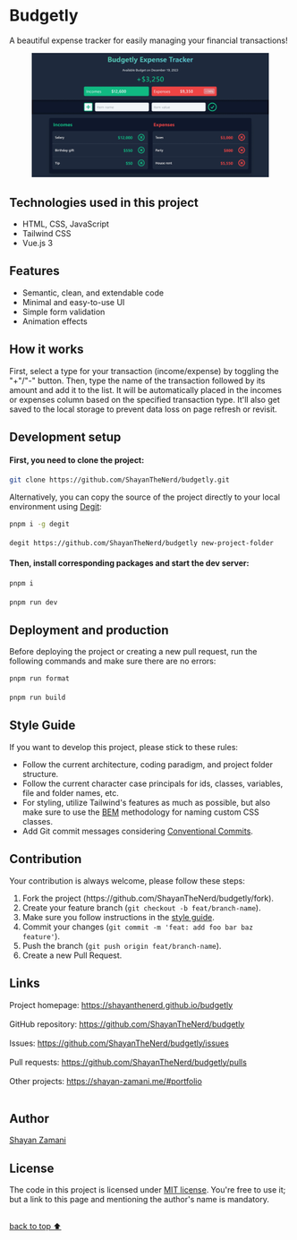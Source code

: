 # Budgetly

A beautiful expense tracker for easily managing your financial transactions!

<figure>
  <img src="https://github.com/ShayanTheNerd/budgetly/blob/main/og-img.webp" />
</figure>

## Technologies used in this project

<ul>
  <li>HTML, CSS, JavaScript</li>
  <li>Tailwind CSS</li>
  <li>Vue.js 3</li>
</ul>

## Features

<ul>
  <li>Semantic, clean, and extendable code</li>
  <li>Minimal and easy-to-use UI</li>
  <li>Simple form validation</li>
  <li>Animation effects</li>
</ul>

## How it works

First, select a type for your transaction (income/expense) by toggling the "+"/"-" button. Then, type the name of the transaction followed by its amount and add it to the list. It will be automatically placed in the incomes or expenses column based on the specified transaction type. It'll also get saved to the local storage to prevent data loss on page refresh or revisit.

## Development setup

#### First, you need to clone the project:

```sh
git clone https://github.com/ShayanTheNerd/budgetly.git
```

Alternatively, you can copy the source of the project directly to your local environment using <a href="https://github.com/Rich-Harris/degit">Degit</a>:

```sh
pnpm i -g degit

degit https://github.com/ShayanTheNerd/budgetly new-project-folder
```

#### Then, install corresponding packages and start the dev server:

```sh
pnpm i

pnpm run dev
```

## Deployment and production

Before deploying the project or creating a new pull request, run the following commands and make sure there are no errors:

```sh
pnpm run format

pnpm run build
```

## Style Guide

If you want to develop this project, please stick to these rules:

<ul>
  <li>Follow the current architecture, coding paradigm, and project folder structure.</li>
  <li>Follow the current character case principals for ids, classes, variables, file and folder names, etc.</li>
  <li>For styling, utilize Tailwind's features as much as possible, but also make sure to use the <a href="https://getbem.com">BEM</a> methodology for naming custom CSS classes.</li>
  <li>Add Git commit messages considering <a href="https://www.conventionalcommits.org/">Conventional Commits</a>.</li>
</ul>

## Contribution

Your contribution is always welcome, please follow these steps:

<ol>
  <li>Fork the project (https://github.com/ShayanTheNerd/budgetly/fork).</li>
  <li>Create your feature branch (<code>git checkout -b feat/branch-name</code>).</li>
  <li>Make sure you follow instructions in the <a href="https://github.com/ShayanTheNerd/budgetly#style-guide">style guide</a>.</li>
  <li>Commit your changes (<code>git commit -m 'feat: add foo bar baz feature'</code>).</li>
  <li>Push the branch (<code>git push origin feat/branch-name</code>).</li>
  <li>Create a new Pull Request.</li>
</ol>

## Links

Project homepage: https://shayanthenerd.github.io/budgetly <br /><br />
GitHub repository: https://github.com/ShayanTheNerd/budgetly <br /><br />
Issues: https://github.com/ShayanTheNerd/budgetly/issues <br /><br />
Pull requests: https://github.com/ShayanTheNerd/budgetly/pulls <br /><br />
Other projects: https://shayan-zamani.me/#portfolio <br /><br />

## Author

<a href="https://shayan-zamani.me">Shayan Zamani</a>

## License

The code in this project is licensed under <a href="https://github.com/ShayanTheNerd/budgetly/blob/main/LICENSE.MD">MIT license</a>. You're free to use it; but a link to this page and mentioning the author's name is mandatory.

<br />
<a href="https://github.com/ShayanTheNerd/budgetly#readme">back to top ⬆️</a>
